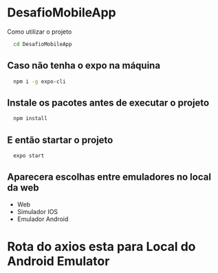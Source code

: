 # DesafioMobileApp

Como utilizar o projeto

```bash
  cd DesafioMobileApp
```

## Caso não tenha o expo na máquina 

```bash
  npm i -g expo-cli
```

## Instale os pacotes antes de executar o projeto 

```bash
  npm install
```

## E então startar o projeto

```bash
  expo start
```

## Aparecera escolhas entre emuladores no local da web
- Web
- Simulador IOS 
- Emulador Android

# Rota do axios esta para Local do Android Emulator
